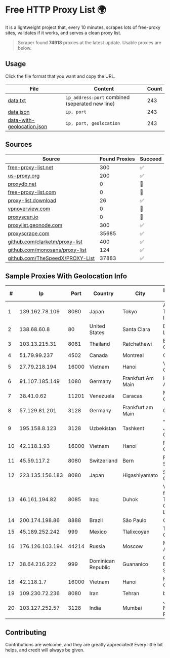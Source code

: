 
# Free HTTP Proxy List 🌍

It is a lightweight project that, every 10 minutes, scrapes lots of free-proxy sites, validates if it works, and serves a clean proxy list.


> Scraper found **74918** proxies at the latest update. Usable proxies are below.

## Usage

Click the file format that you want and copy the URL.


|File|Content|Count|
|----|-------|-----|
|[data.txt](https://raw.githubusercontent.com/themiralay/Proxy-List-World/master/data.txt)|`ip_address:port` combined (seperated new line)|243|
|[data.json](https://raw.githubusercontent.com/themiralay/Proxy-List-World/master/data.json)|`ip, port`|243|
|[data-with-geolocation.json](https://raw.githubusercontent.com/themiralay/Proxy-List-World/master/data-with-geolocation.json)|`ip, port, geolocation`|243|

## Sources

|Source|Found Proxies|Succeed|
|------|-------------|-------|
|[free-proxy-list.net](https://free-proxy-list.net)|300|✅|
|[us-proxy.org](https://www.us-proxy.org)|200|✅|
|[proxydb.net](http://proxydb.net)|0|🚫|
|[free-proxy-list.com](https://free-proxy-list.com/?page=&port=&type%5B%5D=http&type%5B%5D=https&up_time=0&search=Search)|0|🚫|
|[proxy-list.download](https://www.proxy-list.download/HTTP)|26|✅|
|[vpnoverview.com](https://vpnoverview.com/privacy/anonymous-browsing/free-proxy-servers)|0|🚫|
|[proxyscan.io](https://www.proxyscan.io)|0|🚫|
|[proxylist.geonode.com](https://proxylist.geonode.com/api/proxy-list?limit=300&page=1&sort_by=lastChecked&sort_type=desc&protocols=http,https)|300|✅|
|[proxyscrape.com](https://api.proxyscrape.com/v2/?request=displayproxies&protocol=http&timeout=10000&country=all&ssl=all&anonymity=all)|35685|✅|
|[github.com/clarketm/proxy-list](https://raw.githubusercontent.com/clarketm/proxy-list/master/proxy-list-raw.txt)|400|✅|
|[github.com/monosans/proxy-list](https://raw.githubusercontent.com/monosans/proxy-list/main/proxies/http.txt)|124|✅|
|[github.com/TheSpeedX/PROXY-List](https://raw.githubusercontent.com/TheSpeedX/PROXY-List/master/http.txt)|37883|✅|


## Sample Proxies With Geolocation Info

|#|Ip|Port|Country|City|Internet Service Provider|
|-|--|----|-------|----|-------------------------|
|1|139.162.78.109|8080|Japan|Tokyo|Akamai Technologies, Inc.|
|2|138.68.60.8|80|United States|Santa Clara|DigitalOcean, LLC|
|3|103.13.215.31|8081|Thailand|Ratchathewi|Bunny Communications|
|4|51.79.99.237|4502|Canada|Montreal|OVH SAS|
|5|27.79.218.194|16000|Vietnam|Hanoi|Viettel Corporation|
|6|91.107.185.149|1080|Germany|Frankfurt Am Main|Hetzner Online AG|
|7|38.41.0.62|11201|Venezuela|Caracas|MDS TELECOM C.A.|
|8|57.129.81.201|3128|Germany|Frankfurt am Main|OVH SAS|
|9|195.158.8.123|3128|Uzbekistan|Tashkent|"Uzbektelekom" Joint Stock Company|
|10|42.118.1.93|16000|Vietnam|Hanoi|FPT Telecom Company|
|11|45.59.117.2|8080|Switzerland|Bern|FranTech Solutions|
|12|223.135.156.183|8080|Japan|Higashiyamato|So-net Corporation|
|13|46.161.194.82|8085|Iraq|Duhok|Valin Company for General Trading and Communication LTD|
|14|200.174.198.86|8888|Brazil|São Paulo|Claro S.A|
|15|45.189.252.242|999|Mexico|Tlalixcoyan|Tracered SA De CV|
|16|176.126.103.194|44214|Russia|Moscow|Miglovets Egor Andreevich|
|17|38.64.216.222|999|Dominican Republic|Guananico|CABLE VISION E. GONZALEZ, S.R.L.|
|18|42.118.1.7|16000|Vietnam|Hanoi|FPT Telecom Company|
|19|109.230.72.236|8080|Iran|Tehran|boomrang|
|20|103.127.252.57|3128|India|Mumbai|Juweriyah Networks Private Limited|



## Contributing

Contributions are welcome, and they are greatly appreciated! Every
little bit helps, and credit will always be given.

